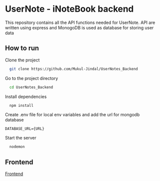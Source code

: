 
# UserNote - iNoteBook backend

This repository contains all the API functions needed for UserNote. API are written using express and MonogoDB is used as database for storing user data


## How to run

Clone the project

```bash
  git clone https://github.com/Mukul-Jindal/UserNotes_Backend
```

Go to the project directory

```bash
  cd UserNotes_Backend
```

Install dependencies

```bash
  npm install
```

Create .env file for local env variables and add the url for mongodb database

```
DATABASE_URL={URL}
```

Start the server

```bash
  nodemon
```


## Frontend

[Frontend](https://github.com/Mukul-Jindal/UserNotes_Frontend)

